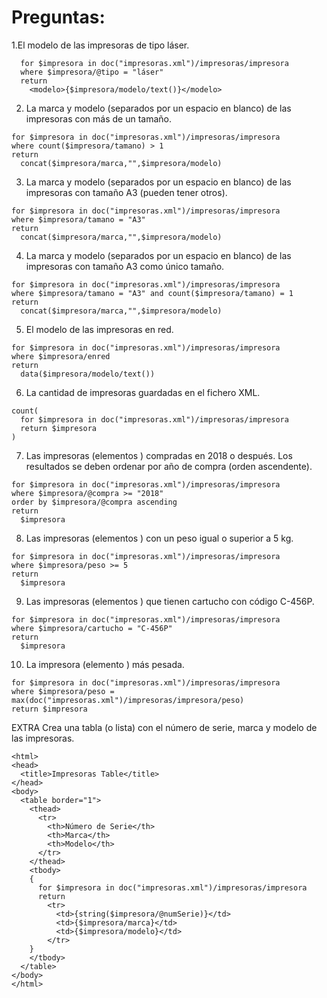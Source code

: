 # Preguntas:
>
1.El modelo de las impresoras de tipo láser.
>
```
  for $impresora in doc("impresoras.xml")/impresoras/impresora
  where $impresora/@tipo = "láser"
  return 
    <modelo>{$impresora/modelo/text()}</modelo>
```
2. La marca y modelo (separados por un espacio en blanco) de las impresoras con más de un tamaño.
>
```
for $impresora in doc("impresoras.xml")/impresoras/impresora
where count($impresora/tamano) > 1
return 
  concat($impresora/marca,"",$impresora/modelo)
```
>
3. La marca y modelo (separados por un espacio en blanco) de las impresoras con tamaño A3 (pueden tener otros).
>
```
for $impresora in doc("impresoras.xml")/impresoras/impresora
where $impresora/tamano = "A3"
return 
  concat($impresora/marca,"",$impresora/modelo)
```
4. La marca y modelo (separados por un espacio en blanco) de las impresoras con tamaño A3 como único tamaño.
```
for $impresora in doc("impresoras.xml")/impresoras/impresora
where $impresora/tamano = "A3" and count($impresora/tamano) = 1
return 
  concat($impresora/marca,"",$impresora/modelo)
```
>
5. El modelo de las impresoras en red.
```
for $impresora in doc("impresoras.xml")/impresoras/impresora
where $impresora/enred
return 
  data($impresora/modelo/text())
```
>
6. La cantidad de impresoras guardadas en el fichero XML.
>
```
count(
  for $impresora in doc("impresoras.xml")/impresoras/impresora
  return $impresora
)
```
>
7. Las impresoras (elementos <impresora>) compradas en 2018 o después. Los resultados se deben ordenar por año de compra (orden ascendente).
>
```
for $impresora in doc("impresoras.xml")/impresoras/impresora
where $impresora/@compra >= "2018"
order by $impresora/@compra ascending
return
  $impresora
```
>
8. Las impresoras (elementos <impresora>) con un peso igual o superior a 5 kg.
>
```
for $impresora in doc("impresoras.xml")/impresoras/impresora
where $impresora/peso >= 5
return
  $impresora
```
>
9. Las impresoras (elementos <impresora>) que tienen cartucho con código C-456P.
>
```
for $impresora in doc("impresoras.xml")/impresoras/impresora
where $impresora/cartucho = "C-456P"
return
  $impresora
```
>
10. La impresora (elemento <impresora>) más pesada.
>
```
for $impresora in doc("impresoras.xml")/impresoras/impresora
where $impresora/peso = max(doc("impresoras.xml")/impresoras/impresora/peso)
return $impresora
```
>
EXTRA Crea una tabla (o lista) con el número de serie, marca y modelo de las impresoras.
>
```
<html>
<head>
  <title>Impresoras Table</title>
</head>
<body>
  <table border="1">
    <thead>
      <tr>
        <th>Número de Serie</th>
        <th>Marca</th>
        <th>Modelo</th>
      </tr>
    </thead>
    <tbody>
    {
      for $impresora in doc("impresoras.xml")/impresoras/impresora
      return 
        <tr>
          <td>{string($impresora/@numSerie)}</td>
          <td>{$impresora/marca}</td>
          <td>{$impresora/modelo}</td>
        </tr>
    }
    </tbody>
  </table>
</body>
</html>
``` 
